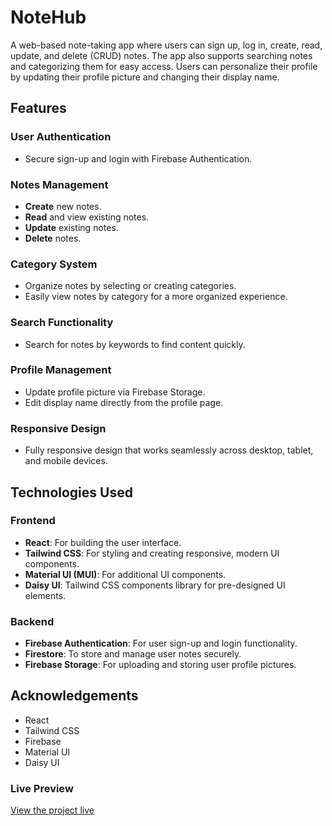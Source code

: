 # NoteHub

A web-based note-taking app where users can sign up, log in, create, read, update, and delete (CRUD) notes. The app also supports searching notes and categorizing them for easy access. Users can personalize their profile by updating their profile picture and changing their display name.

## Features

### User Authentication

- Secure sign-up and login with Firebase Authentication.

### Notes Management

- **Create** new notes.
- **Read** and view existing notes.
- **Update** existing notes.
- **Delete** notes.

### Category System

- Organize notes by selecting or creating categories.
- Easily view notes by category for a more organized experience.

### Search Functionality

- Search for notes by keywords to find content quickly.

### Profile Management

- Update profile picture via Firebase Storage.
- Edit display name directly from the profile page.

### Responsive Design

- Fully responsive design that works seamlessly across desktop, tablet, and mobile devices.

## Technologies Used

### Frontend

- **React**: For building the user interface.
- **Tailwind CSS**: For styling and creating responsive, modern UI components.
- **Material UI (MUI)**: For additional UI components.
- **Daisy UI**: Tailwind CSS components library for pre-designed UI elements.

### Backend

- **Firebase Authentication**: For user sign-up and login functionality.
- **Firestore**: To store and manage user notes securely.
- **Firebase Storage**: For uploading and storing user profile pictures.

## Acknowledgements

- React
- Tailwind CSS
- Firebase
- Material UI
- Daisy UI

### Live Preview

[View the project live](https://hasinur3813.github.io/notehub)
